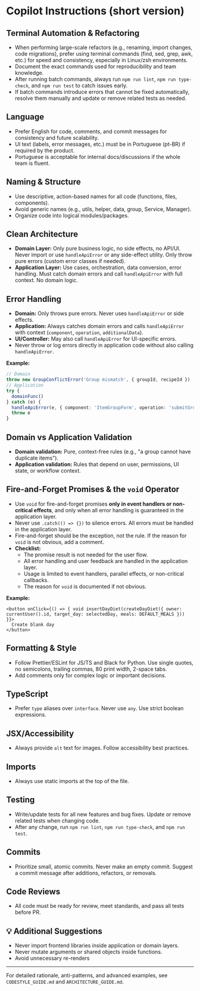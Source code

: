 # Copilot Instructions (short version)

## Terminal Automation & Refactoring
- When performing large-scale refactors (e.g., renaming, import changes, code migrations), prefer using terminal commands (find, sed, grep, awk, etc.) for speed and consistency, especially in Linux/zsh environments.
- Document the exact commands used for reproducibility and team knowledge.
- After running batch commands, always run `npm run lint`, `npm run type-check`, and `npm run test` to catch issues early.
- If batch commands introduce errors that cannot be fixed automatically, resolve them manually and update or remove related tests as needed.

## Language
- Prefer English for code, comments, and commit messages for consistency and future scalability.
- UI text (labels, error messages, etc.) must be in Portuguese (pt-BR) if required by the product.
- Portuguese is acceptable for internal docs/discussions if the whole team is fluent.

## Naming & Structure
- Use descriptive, action-based names for all code (functions, files, components).
- Avoid generic names (e.g., utils, helper, data, group, Service, Manager).
- Organize code into logical modules/packages.

## Clean Architecture
- **Domain Layer:** Only pure business logic, no side effects, no API/UI. Never import or use `handleApiError` or any side-effect utility. Only throw pure errors (custom error classes if needed).
- **Application Layer:** Use cases, orchestration, data conversion, error handling. Must catch domain errors and call `handleApiError` with full context. No domain logic.

## Error Handling
- **Domain:** Only throws pure errors. Never uses `handleApiError` or side effects.
- **Application:** Always catches domain errors and calls `handleApiError` with context (`component`, `operation`, `additionalData`).
- **UI/Controller:** May also call `handleApiError` for UI-specific errors.
- Never throw or log errors directly in application code without also calling `handleApiError`.

**Example:**
```typescript
// Domain
throw new GroupConflictError('Group mismatch', { groupId, recipeId })
// Application
try {
  domainFunc()
} catch (e) {
  handleApiError(e, { component: 'ItemGroupForm', operation: 'submitGroup', additionalData: { userId } })
  throw e
}
```

## Domain vs Application Validation
- **Domain validation:** Pure, context-free rules (e.g., "a group cannot have duplicate items").
- **Application validation:** Rules that depend on user, permissions, UI state, or workflow context.

## Fire-and-Forget Promises & the `void` Operator
- Use `void` for fire-and-forget promises **only in event handlers or non-critical effects**, and only when all error handling is guaranteed in the application layer.
- Never use `.catch(() => {})` to silence errors. All errors must be handled in the application layer.
- Fire-and-forget should be the exception, not the rule. If the reason for `void` is not obvious, add a comment.
- **Checklist:**
  - The promise result is not needed for the user flow.
  - All error handling and user feedback are handled in the application layer.
  - Usage is limited to event handlers, parallel effects, or non-critical callbacks.
  - The reason for `void` is documented if not obvious.

**Example:**
```tsx
<button onClick={() => { void insertDayDiet(createDayDiet({ owner: currentUser().id, target_day: selectedDay, meals: DEFAULT_MEALS })) }}>
  Create blank day
</button>
```

## Formatting & Style
- Follow Prettier/ESLint for JS/TS and Black for Python. Use single quotes, no semicolons, trailing commas, 80 print width, 2-space tabs.
- Add comments only for complex logic or important decisions.

## TypeScript
- Prefer `type` aliases over `interface`. Never use `any`. Use strict boolean expressions.

## JSX/Accessibility
- Always provide `alt` text for images. Follow accessibility best practices.

## Imports
- Always use static imports at the top of the file.

## Testing
- Write/update tests for all new features and bug fixes. Update or remove related tests when changing code.
- After any change, run `npm run lint`, `npm run type-check`, and `npm run test`.

## Commits
- Prioritize small, atomic commits. Never make an empty commit. Suggest a commit message after additions, refactors, or removals.

## Code Reviews
- All code must be ready for review, meet standards, and pass all tests before PR.

## 💡 Additional Suggestions

- Never import frontend libraries inside application or domain layers.
- Never mutate arguments or shared objects inside functions.
- Avoid unnecessary re-renders

---
For detailed rationale, anti-patterns, and advanced examples, see `CODESTYLE_GUIDE.md` and `ARCHITECTURE_GUIDE.md`.